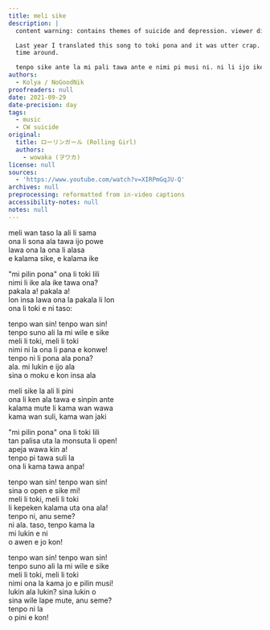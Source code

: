 ```yaml
---
title: meli sike
description: |
  content warning: contains themes of suicide and depression. viewer discretion advised.

  Last year I translated this song to toki pona and it was utter crap. I feel a bit better this 
  time around.

  tenpo sike ante la mi pali tawa ante e nimi pi musi ni. ni li ijo ike. taso tenpo ni la mi pilin pona mute e ni: pali mi li pona lon tenpo ni.
authors:
  - Kolya / NoGoodNik
proofreaders: null
date: 2021-09-29
date-precision: day
tags:
  - music
  - CW suicide
original:
  title: ローリンガール (Rolling Girl)
  authors:
    - wowaka (ヲワカ)
license: null
sources:
  - 'https://www.youtube.com/watch?v=XIRPmGqJU-Q'
archives: null
preprocessing: reformatted from in-video captions
accessibility-notes: null
notes: null
---
```

meli wan taso la ali li sama  
ona li sona ala tawa ijo powe  
lawa ona la ona li alasa  
e kalama sike, e kalama ike

"mi pilin pona" ona li toki lili  
nimi li ike ala ike tawa ona?  
pakala a! pakala a!  
lon insa lawa ona la pakala li lon  
ona li toki e ni taso:

tenpo wan sin! tenpo wan sin!  
tenpo suno ali la mi wile e sike  
meli li toki, meli li toki  
nimi ni la ona li pana e konwe!  
tenpo ni li pona ala pona?  
ala. mi lukin e ijo ala  
sina o moku e kon insa ala

meli sike la ali li pini  
ona li ken ala tawa e sinpin ante  
kalama mute li kama wan wawa  
kama wan suli, kama wan jaki

"mi pilin pona" ona li toki lili  
tan palisa uta la monsuta li open!  
apeja wawa kin a!  
tenpo pi tawa suli la  
ona li kama tawa anpa!

tenpo wan sin! tenpo wan sin!  
sina o open e sike mi!  
meli li toki, meli li toki  
li kepeken kalama uta ona ala!  
tenpo ni, anu seme?  
ni ala. taso, tenpo kama la  
mi lukin e ni  
o awen e jo kon!

tenpo wan sin! tenpo wan sin!  
tenpo suno ali la mi wile e sike  
meli li toki, meli li toki  
nimi ona la kama jo e pilin musi!  
lukin ala lukin? sina lukin o  
sina wile lape mute, anu seme?  
tenpo ni la  
o pini e kon!
